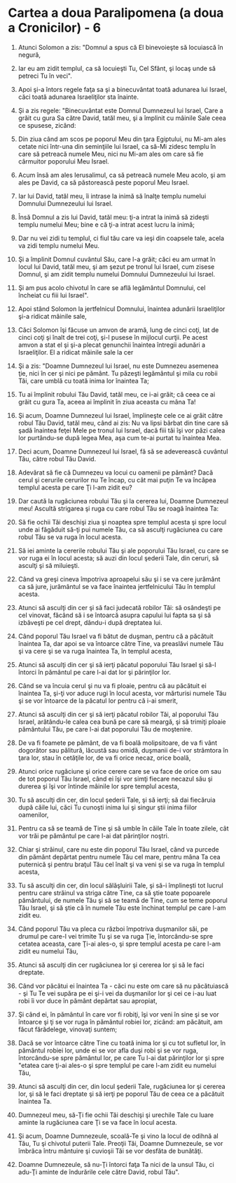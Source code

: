 # Cartea a doua Paralipomena (a doua a Cronicilor) - 6

1. Atunci Solomon a zis: "Domnul a spus că El binevoieşte să locuiască în negură, 

2. Iar eu am zidit templul, ca să locuieşti Tu, Cel Sfânt, şi locaş unde să petreci Tu în veci". 

3. Apoi şi-a întors regele faţa sa şi a binecuvântat toată adunarea lui Israel, căci toată adunarea Israeliţilor sta înainte. 

4. Şi a zis regele: "Binecuvântat este Domnul Dumnezeul lui Israel, Care a grăit cu gura Sa către David, tatăl meu, şi a împlinit cu mâinile Sale ceea ce spusese, zicând: 

5. Din ziua când am scos pe poporul Meu din ţara Egiptului, nu Mi-am ales cetate nici într-una din seminţiile lui Israel, ca să-Mi zidesc templu în care să petreacă numele Meu, nici nu Mi-am ales om care să fie cârmuitor poporului Meu Israel. 

6. Acum însă am ales Ierusalimul, ca să petreacă numele Meu acolo, şi am ales pe David, ca să păstorească peste poporul Meu Israel. 

7. Iar lui David, tatăl meu, îi intrase la inimă să înalţe templu numelui Domnului Dumnezeului lui Israel. 

8. Însă Domnul a zis lui David, tatăl meu: ţi-a intrat la inimă să zideşti templu numelui Meu; bine e că ţi-a intrat acest lucru la inimă; 

9. Dar nu vei zidi tu templul, ci fiul tău care va ieşi din coapsele tale, acela va zidi templu numelui Meu. 

10. Şi a împlinit Domnul cuvântul Său, care l-a grăit; căci eu am urmat în locul lui David, tatăl meu, şi am şezut pe tronul lui Israel, cum zisese Domnul, şi am zidit templu numelui Domnului Dumnezeului lui Israel. 

11. Şi am pus acolo chivotul în care se află legământul Domnului, cel încheiat cu fiii lui Israel". 

12. Apoi stând Solomon la jertfelnicul Domnului, înaintea adunării Israeliţilor şi-a ridicat mâinile sale, 

13. Căci Solomon îşi făcuse un amvon de aramă, lung de cinci coţi, lat de cinci coţi şi înalt de trei coţi, şi-l pusese în mijlocul curţii. Pe acest amvon a stat el şi şi-a plecat genunchii înaintea întregii adunări a Israeliţilor. El a ridicat mâinile sale la cer 

14. Şi a zis: "Doamne Dumnezeul lui Israel, nu este Dumnezeu asemenea ţie, nici în cer şi nici pe pământ. Tu păzeşti legământul şi mila cu robii Tăi, care umblă cu toată inima lor înaintea Ta; 

15. Tu ai împlinit robului Tău David, tatăl meu, ce i-ai grăit; că ceea ce ai grăit cu gura Ta, aceea ai împlinit în ziua aceasta cu mâna Ta! 

16. Şi acum, Doamne Dumnezeul lui Israel, împlineşte cele ce ai grăit către robul Tău David, tatăl meu, când ai zis: Nu va lipsi bărbat din tine care să şadă înaintea feţei Mele pe tronul lui Israel, dacă fiii tăi îşi vor păzi calea lor purtându-se după legea Mea, aşa cum te-ai purtat tu înaintea Mea. 

17. Deci acum, Doamne Dumnezeul lui Israel, fă să se adeverească cuvântul Tău, către robul Tău David. 

18. Adevărat să fie că Dumnezeu va locui cu oamenii pe pământ? Dacă cerul şi cerurile cerurilor nu Te încap, cu cât mai puţin Te va încăpea templul acesta pe care Ţi l-am zidit eu? 

19. Dar caută la rugăciunea robului Tău şi la cererea lui, Doamne Dumnezeul meu! Ascultă strigarea şi ruga cu care robul Tău se roagă înaintea Ta: 

20. Să fie ochii Tăi deschişi ziua şi noaptea spre templul acesta şi spre locul unde ai făgăduit să-ţi pui numele Tău, ca să asculţi rugăciunea cu care robul Tău se va ruga în locul acesta. 

21. Să iei aminte la cererile robului Tău şi ale poporului Tău Israel, cu care se vor ruga ei în locul acesta; să auzi din locul şederii Tale, din ceruri, să asculţi şi să miluieşti. 

22. Când va greşi cineva împotriva aproapelui său şi i se va cere jurământ ca să jure, jurământul se va face înaintea jertfelnicului Tău în templul acesta. 

23. Atunci să asculţi din cer şi să faci judecată robilor Tăi: să osândeşti pe cel vinovat, făcând să i se întoarcă asupra capului lui fapta sa şi să izbăveşti pe cel drept, dându-i după dreptatea lui. 

24. Când poporul Tău Israel va fi bătut de duşman, pentru că a păcătuit înaintea Ta, dar apoi se va întoarce către Tine, va preaslăvi numele Tău şi va cere şi se va ruga înaintea Ta, în templul acesta, 

25. Atunci să asculţi din cer şi să ierţi păcatul poporului Tău Israel şi să-l întorci în pământul pe care l-ai dat lor şi părinţilor lor. 

26. Când se va încuia cerul şi nu va fi ploaie, pentru că au păcătuit ei înaintea Ta, şi-ţi vor aduce rugi în locul acesta, vor mărturisi numele Tău şi se vor întoarce de la păcatul lor pentru că i-ai smerit, 

27. Atunci să asculţi din cer şi să ierţi păcatul robilor Tăi, al poporului Tău Israel, arătându-le calea cea bună pe care să meargă, şi să trimiţi ploaie pământului Tău, pe care l-ai dat poporului Tău de moştenire. 

28. De va fi foamete pe pământ, de va fi boală molipsitoare, de va fi vânt dogorâtor sau pălitură, lăcustă sau omidă, duşmanii de-i vor strâmtora în ţara lor, stau în cetăţile lor, de va fi orice necaz, orice boală, 

29. Atunci orice rugăciune şi orice cerere care se va face de orice om sau de tot poporul Tău Israel, când ei îşi vor simţi fiecare necazul său şi durerea şi îşi vor întinde mâinile lor spre templul acesta, 

30. Tu să asculţi din cer, din locul şederii Tale, şi să ierţi; să dai fiecăruia după căile lui, căci Tu cunoşti inima lui şi singur ştii inima fiilor oamenilor, 

31. Pentru ca să se teamă de Tine şi să umble în căile Tale în toate zilele, cât vor trăi pe pământul pe care l-ai dat părinţilor noştri. 

32. Chiar şi străinul, care nu este din poporul Tău Israel, când va purcede din pământ depărtat pentru numele Tău cel mare, pentru mâna Ta cea puternică şi pentru braţul Tău cel înalt şi va veni şi se va ruga în templul acesta, 

33. Tu să asculţi din cer, din locul sălăşluirii Tale, şi să-i împlineşti tot lucrul pentru care străinul va striga către Tine, ca să ştie toate popoarele pământului, de numele Tău şi să se teamă de Tine, cum se teme poporul Tău Israel, şi să ştie că în numele Tău este închinat templul pe care l-am zidit eu. 

34. Când poporul Tău va pleca cu război împotriva duşmanilor săi, pe drumul pe care-l vei trimite Tu şi se va ruga Ţie, întorcându-se spre cetatea aceasta, care Ţi-ai ales-o, şi spre templul acesta pe care l-am zidit eu numelui Tău, 

35. Atunci să asculţi din cer rugăciunea lor şi cererea lor şi să le faci dreptate. 

36. Când vor păcătui ei înaintea Ta - căci nu este om care să nu păcătuiască - şi Tu Te vei supăra pe ei şi-i vei da duşmanilor lor şi cei ce i-au luat robi îi vor duce în pământ depărtat sau apropiat, 

37. Şi când ei, în pământul în care vor fi robiţi, îşi vor veni în sine şi se vor întoarce şi ţi se vor ruga în pământul robiei lor, zicând: am păcătuit, am făcut fărădelege, vinovaţi suntem; 

38. Dacă se vor întoarce către Tine cu toată inima lor şi cu tot sufletul lor, în pământul robiei lor, unde ei se vor afla duşi robi şi se vor ruga, întorcându-se spre pământul lor, pe care Tu l-ai dat părinţilor lor şi spre "etatea care ţi-ai ales-o şi spre templul pe care l-am zidit eu numelui Tău, 

39. Atunci să asculţi din cer, din locul şederii Tale, rugăciunea lor şi cererea lor, şi să le faci dreptate şi să ierţi pe poporul Tău de ceea ce a păcătuit înaintea Ta. 

40. Dumnezeul meu, să-Ţi fie ochii Tăi deschişi şi urechile Tale cu luare aminte la rugăciunea care Ţi se va face în locul acesta. 

41. Şi acum, Doamne Dumnezeule, scoală-Te şi vino la locul de odihnă al Tău, Tu şi chivotul puterii Tale. Preoţii Tăi, Doamne Dumnezeule, se vor îmbrăca întru mântuire şi cuvioşii Tăi se vor desfăta de bunătăţi. 

42. Doamne Dumnezeule, să nu-Ţi întorci faţa Ta nici de la unsul Tău, ci adu-Ţi aminte de îndurările cele către David, robul Tău". 

